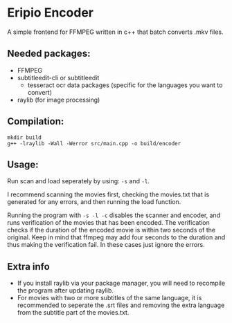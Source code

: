 # Eripio Encoder

A simple frontend for FFMPEG written in c++ that batch converts .mkv files.

## Needed packages:

- FFMPEG 
- subtitleedit-cli or subtitleedit
    - tesseract ocr data packages (specific for the languages you want to convert)
- raylib (for image processing)

## Compilation:
```
mkdir build
g++ -lraylib -Wall -Werror src/main.cpp -o build/encoder
```

## Usage:
Run scan and load seperately by using: `-s` and `-l`. 

I recommend scanning the movies first, checking the movies.txt that is generated for any errors, and then running the load function.

Running the program with `-s -l -c` disables the scanner and encoder, and runs verification of the movies that has been encoded. The verification checks if the duration of the encoded movie is within two seconds of the original. Keep in mind that ffmpeg may add four seconds to the duration and thus making the verification fail. In these cases just ignore the errors. 

## Extra info

- If you install raylib via your package manager, you will need to recompile the program after updating raylib.
- For movies with two or more subtitles of the same language, it is recommended to seperate the .srt files and removing the extra language from the subtitle part of the movies.txt.
